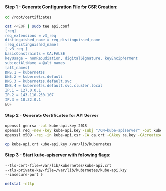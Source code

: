 #### Step 1 - Generate Configuration File for CSR Creation:
```sh
cd /root/certificates
```
```sh
cat <<EOF | sudo tee api.conf
[req]
req_extensions = v3_req
distinguished_name = req_distinguished_name
[req_distinguished_name]
[ v3_req ]
basicConstraints = CA:FALSE
keyUsage = nonRepudiation, digitalSignature, keyEncipherment
subjectAltName = @alt_names
[alt_names]
DNS.1 = kubernetes
DNS.2 = kubernetes.default
DNS.3 = kubernetes.default.svc
DNS.4 = kubernetes.default.svc.cluster.local
IP.1 = 127.0.0.1
IP.2 = 143.110.250.107
IP.3 = 10.32.0.1
EOF
```
#### Step 2 - Generate Certificates for API Server
```sh
openssl genrsa -out kube-api.key 2048
openssl req -new -key kube-api.key -subj "/CN=kube-apiserver" -out kube-api.csr -config api.conf
openssl x509 -req -in kube-api.csr -CA ca.crt -CAkey ca.key -CAcreateserial  -out kube-api.crt -extensions v3_req -extfile api.conf -days 1000
```
```sh
cp kube-api.crt kube-api.key /var/lib/kubernetes
```
#### Step 3 - Start kube-apiserver with following flags:
```sh
--tls-cert-file=/var/lib/kubernetes/kube-api.crt
--tls-private-key-file=/var/lib/kubernetes/kube-api.key
--insecure-port 0
```
```sh
netstat -ntlp
```
